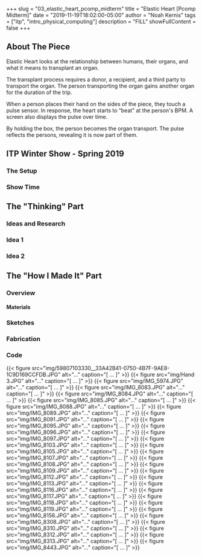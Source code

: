 +++
slug = "03_elastic_heart_pcomp_midterm"
title = "Elastic Heart [Pcomp Midterm]"
date = "2019-11-19T18:02:00-05:00"
author = "Noah Kernis"
tags = ["itp", "intro_physical_computing"]
description = "FILL"
showFullContent = false
+++

## About The Piece

Elastic Heart looks at the relationship between humans, their organs, and what it means to transplant an organ.

The transplant process requires a donor, a recipient, and a third party to transport the organ. The person transporting the organ gains another organ for the duration of the trip.

When a person places their hand on the sides of the piece, they touch a pulse sensor. In response, the heart starts to “beat” at the person's BPM. A screen also displays the pulse over time.

By holding the box, the person becomes the organ transport. The pulse reflects the persons, revealing it is now part of them.


## ITP Winter Show - Spring 2019

### The Setup

<!-- Pictures of Setup -->

<!-- Video of Setup -->

### Show Time

<!-- Pictures of People -->

<!-- Videos of People -->

<!-- Link to Live Stream Archive -->

## The "Thinking" Part

### Ideas and Research

<!-- Where I started from - early ideas and research -->

### Idea 1

<!-- Idea 1 -->

<!-- Idea 1 Experiments -->

<!-- Idea 1 issue -->

### Idea 2

<!-- Idea 2 -->

<!-- Idea 2 Experiments (mostly from 1) -->

<!-- Concepts for Idea 2 -->

## The "How I Made It" Part

### Overview

<!-- Describe Outline -->

#### Materials

<!-- List Materials -->

### Sketches

<!-- Sketches -->

### Fabrication 

<!-- Fab Process -->

### Code

<!-- Discuss coding (link to repo) -->

{{< figure src="img/59807103330__33A42B41-0750-4B7F-9AE8-1C9D169CCFDB.JPG" alt="..." caption="[ ... ]" >}}
{{< figure src="img/Hand 3.JPG" alt="..." caption="[ ... ]" >}}
{{< figure src="img/IMG_5974.JPG" alt="..." caption="[ ... ]" >}}
{{< figure src="img/IMG_8083.JPG" alt="..." caption="[ ... ]" >}}
{{< figure src="img/IMG_8084.JPG" alt="..." caption="[ ... ]" >}}
{{< figure src="img/IMG_8085.JPG" alt="..." caption="[ ... ]" >}}
{{< figure src="img/IMG_8088.JPG" alt="..." caption="[ ... ]" >}}
{{< figure src="img/IMG_8089.JPG" alt="..." caption="[ ... ]" >}}
{{< figure src="img/IMG_8091.JPG" alt="..." caption="[ ... ]" >}}
{{< figure src="img/IMG_8095.JPG" alt="..." caption="[ ... ]" >}}
{{< figure src="img/IMG_8096.JPG" alt="..." caption="[ ... ]" >}}
{{< figure src="img/IMG_8097.JPG" alt="..." caption="[ ... ]" >}}
{{< figure src="img/IMG_8103.JPG" alt="..." caption="[ ... ]" >}}
{{< figure src="img/IMG_8105.JPG" alt="..." caption="[ ... ]" >}}
{{< figure src="img/IMG_8107.JPG" alt="..." caption="[ ... ]" >}}
{{< figure src="img/IMG_8108.JPG" alt="..." caption="[ ... ]" >}}
{{< figure src="img/IMG_8109.JPG" alt="..." caption="[ ... ]" >}}
{{< figure src="img/IMG_8112.JPG" alt="..." caption="[ ... ]" >}}
{{< figure src="img/IMG_8113.JPG" alt="..." caption="[ ... ]" >}}
{{< figure src="img/IMG_8116.JPG" alt="..." caption="[ ... ]" >}}
{{< figure src="img/IMG_8117.JPG" alt="..." caption="[ ... ]" >}}
{{< figure src="img/IMG_8118.JPG" alt="..." caption="[ ... ]" >}}
{{< figure src="img/IMG_8119.JPG" alt="..." caption="[ ... ]" >}}
{{< figure src="img/IMG_8156.JPG" alt="..." caption="[ ... ]" >}}
{{< figure src="img/IMG_8308.JPG" alt="..." caption="[ ... ]" >}}
{{< figure src="img/IMG_8310.JPG" alt="..." caption="[ ... ]" >}}
{{< figure src="img/IMG_8312.JPG" alt="..." caption="[ ... ]" >}}
{{< figure src="img/IMG_8313.JPG" alt="..." caption="[ ... ]" >}}
{{< figure src="img/IMG_8443.JPG" alt="..." caption="[ ... ]" >}}
